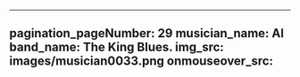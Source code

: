 ------
pagination_pageNumber: 29
musician_name: Al
band_name: The King Blues.
img_src: images/musician0033.png
onmouseover_src: 
------